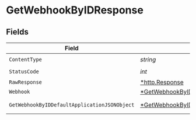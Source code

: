 # GetWebhookByIDResponse


## Fields

| Field                                                                                                    | Type                                                                                                     | Required                                                                                                 | Description                                                                                              |
| -------------------------------------------------------------------------------------------------------- | -------------------------------------------------------------------------------------------------------- | -------------------------------------------------------------------------------------------------------- | -------------------------------------------------------------------------------------------------------- |
| `ContentType`                                                                                            | *string*                                                                                                 | :heavy_check_mark:                                                                                       | N/A                                                                                                      |
| `StatusCode`                                                                                             | *int*                                                                                                    | :heavy_check_mark:                                                                                       | N/A                                                                                                      |
| `RawResponse`                                                                                            | [*http.Response](https://pkg.go.dev/net/http#Response)                                                   | :heavy_minus_sign:                                                                                       | N/A                                                                                                      |
| `Webhook`                                                                                                | [*GetWebhookByIDWebhook](../../models/operations/getwebhookbyidwebhook.md)                               | :heavy_minus_sign:                                                                                       | A webhook                                                                                                |
| `GetWebhookByIDDefaultApplicationJSONObject`                                                             | [*GetWebhookByIDDefaultApplicationJSON](../../models/operations/getwebhookbyiddefaultapplicationjson.md) | :heavy_minus_sign:                                                                                       | Error response.                                                                                          |